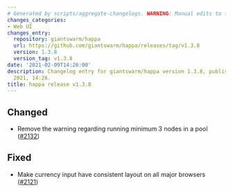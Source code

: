 ```yaml
---
# Generated by scripts/aggregate-changelogs. WARNING: Manual edits to this files will be overwritten.
changes_categories:
- Web UI
changes_entry:
  repository: giantswarm/happa
  url: https://github.com/giantswarm/happa/releases/tag/v1.3.8
  version: 1.3.8
  version_tag: v1.3.8
date: '2021-02-09T14:26:00'
description: Changelog entry for giantswarm/happa version 1.3.8, published on 09 February
  2021, 14:26.
title: happa release v1.3.8
---
```


## Changed

- Remove the warning regarding running minimum 3 nodes in a pool ([#2132](https://github.com/giantswarm/happa/pull/2132))

## Fixed

- Make currency input have consistent layout on all major browsers ([#2121](https://github.com/giantswarm/happa/pull/2121))

